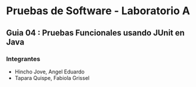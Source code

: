# Pruebas de Software - Laboratorio A
## Guia 04 : Pruebas Funcionales usando JUnit en Java
### Integrantes
- Hincho Jove, Angel Eduardo
- Tapara Quispe, Fabiola Grissel